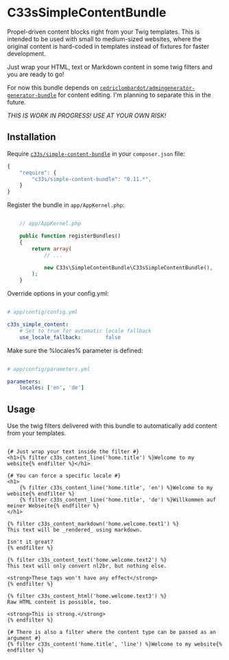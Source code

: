 C33sSimpleContentBundle
===================

Propel-driven content blocks right from your Twig templates. This is intended to be used with small to medium-sized websites,
where the original content is hard-coded in templates instead of fixtures for faster development.

Just wrap your HTML, text or Markdown content in some twig filters and you are ready to go! 

For now this bundle depends on [`cedriclombardot/admingenerator-generator-bundle`](https://packagist.org/packages/cedriclombardot/admingenerator-generator-bundle) for content editing.
I'm planning to separate this in the future.

*THIS IS WORK IN PROGRESS! USE AT YOUR OWN RISK!*

Installation
-------------

Require [`c33s/simple-content-bundle`](https://packagist.org/packages/c33s/simple-content-bundle) in your `composer.json` file:

```js
{
    "require": {
        "c33s/simple-content-bundle": "0.11.*",
    }
}
```

Register the bundle in `app/AppKernel.php`:

```php

    // app/AppKernel.php

    public function registerBundles()
    {
        return array(
            // ...

            new C33s\SimpleContentBundle\C33sSimpleContentBundle(),
        );
    }

```

Override options in your config.yml:

```yml

# app/config/config.yml

c33s_simple_content:
    # Set to true for automatic locale fallback
    use_locale_fallback:        false

```

Make sure the %locales% parameter is defined:

```yml

# app/config/parameters.yml

parameters:
    locales: ['en', 'de']

```

Usage
-----

Use the twig filters delivered with this bundle to automatically add content from your templates.

```jinja+html

{# Just wrap your text inside the filter #}
<h1>{% filter c33s_content_line('home.title') %}Welcome to my website{% endfilter %}</h1>

{# You can force a specific locale #}
<h1>
    {% filter c33s_content_line('home.title', 'en') %}Welcome to my website{% endfilter %}
    {% filter c33s_content_line('home.title', 'de') %}Willkommen auf meiner Webseite{% endfilter %}
</h1>

{% filter c33s_content_markdown('home.welcome.text1') %}
This text will be _rendered_ using markdown.

Isn't it great?
{% endfilter %}

{% filter c33s_content_text('home.welcome.text2') %}
This text will only convert nl2br, but nothing else.

<strong>These tags won't have any effect</strong>
{% endfilter %}

{% filter c33s_content_html('home.welcome.text3') %}
Raw HTML content is possible, too.

<strong>This is strong.</strong>
{% endfilter %}

{# There is also a filter where the content type can be passed as an argument #}
{% filter c33s_content('home.title', 'line') %}Welcome to my website{% endfilter %}

```
